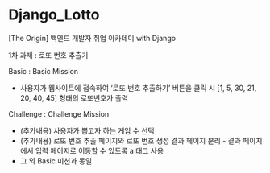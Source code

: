 # Django_Lotto

[The Origin] 백엔드 개발자 취업 아카데미 with Django

1차 과제 : 로또 번호 추출기

<Folder Description>

Basic : Basic Mission
 - 사용자가 웹사이트에 접속하여 ‘로또 번호 추출하기’ 버튼을 클릭 시 [1, 5, 30, 21, 20, 40, 45] 형태의 로또번호가 출력


Challenge : Challenge Mission
 - (추가내용) 사용자가 뽑고자 하는 게임 수 선택
 - (추가내용) 로또 번호 추출 페이지와 로또 번호 생성 결과 페이지 분리 - 결과 페이지에서 입력 페이지로 이동할 수 있도록 a 태그 사용
 - 그 외 Basic 미션과 동일
